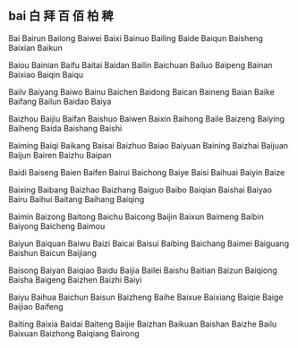 bai  白 拜 百 佰 柏 稗
---

Bai Bairun Bailong Baiwei Baixi Bainuo Bailing Baide Baiqun Baisheng Baixian Baikun

Baiou Bainian Baifu Baitai Baidan Bailin Baichuan Bailuo Baipeng Bainan Baixiao Baiqin Baiqu

Bailv Baiyang Baiwo Bainu Baichen Baidong Baican Baineng Baian Baike Baifang Bailun Baidao Baiya

Baizhou Baijiu Baifan Baishuo Baiwen Baixin Baihong Baile Baizeng Baiying Baiheng Baida Baishang Baishi

Baiming Baiqi Baikang Baisai Baizhuo Baiao Baiyuan Baining Baizhai Baijuan Baijun Bairen Baizhu Baipan

Baidi Baiseng Baien Baifen Bairui Baichong Baiye Baisi Baihuai Baiyin Baize 

Baixing Baibang Baizhao Baizhang Baiguo Baibo Baiqian Baishai Baiyao Bairu Baihui Baitang Baihang Baiqing

Baimin Baizong Baitong Baichu Baicong Baijin Baixun Baimeng Baibin Baiyong Baicheng Baimou

Baiyun Baiquan Baiwu Baizi Baicai Baisui Baibing Baichang Baimei Baiguang Baishun Baicun Baijiang

Baisong Baiyan Baiqiao Baidu Baijia Bailei Baishu Baitian Baizun Baiqiong Baisha Baigeng Baizhen Baizhi Baiyi

Baiyu Baihua Baichun Baisun Baizheng Baihe Baixue Baixiang Baiqie Baige Baijiao Baifeng

Baiting Baixia Baidai Baiteng Baijie Baizhan Baikuan Baishan Baizhe Bailu Baixuan Baizhong Baiqiang Bairong  
